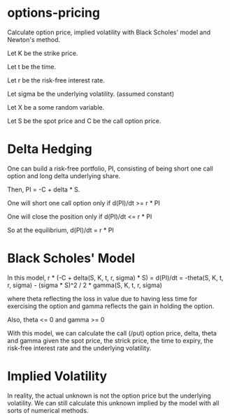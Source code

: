 # options-pricing

Calculate option price, implied volatility with Black Scholes' model and Newton's method.

Let K be the strike price.

Let t be the time.

Let r be the risk-free interest rate.

Let sigma be the underlying volatility. (assumed constant)

Let X be a some random variable.

Let S be the spot price and C be the call option price.

Delta Hedging
=====

One can build a risk-free portfolio, PI, consisting of being short one call option and long delta underlying share.

Then, PI = -C + delta * S.

One will short one call option only if d(PI)/dt >= r * PI

One will close the position only if d(PI)/dt <= r * PI

So at the equilibrium, d(PI)/dt = r * PI

Black Scholes' Model
=====

In this model, r * (-C + delta(S, K, t, r, sigma) * S) = d(PI)/dt = -theta(S, K, t, r, sigma) - (sigma * S)^2 / 2 * gamma(S, K, t, r, sigma)

where theta reflecting the loss in value due to having less time for exercising the option and gamma reflects the gain in holding the option.

Also, theta <= 0 and gamma >= 0

With this model, we can calculate the call (/put) option price, delta, theta and gamma given the spot price, the strick price, the time to expiry, the risk-free interest rate and the underlying volatility.

Implied Volatility
=====
In reality, the actual unknown is not the option price but the underlying volatility. We can still calculate this unknown implied by the model with all sorts of numerical methods.
